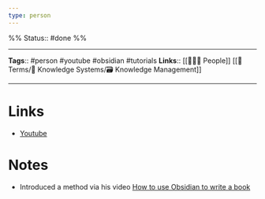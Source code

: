```yaml
---
type: person
---
```

%%
Status:: #done
%%

---
**Tags**:: #person #youtube #obsidian #tutorials
**Links**:: [[👨‍👧‍👦 People]] [[📇 Terms/🧠 Knowledge Systems/🗃 Knowledge Management]]

---

# Links
- [Youtube](https://www.youtube.com/channel/UCPcIIq_EMs2U0QQzEF9qbtA)

# Notes

- Introduced a method via his video [How to use Obsidian to write a book](https://www.youtube.com/watch?v=pP4AeGY2mz4) 